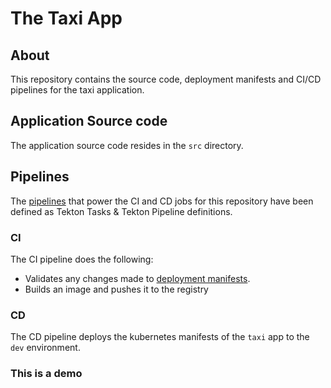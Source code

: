 # The Taxi App

## About




This repository contains the source code, deployment manifests and CI/CD pipelines for the taxi application.

## Application Source code

The application source code resides in the `src` directory.

## Pipelines

The [pipelines](../pipelines) that power the CI and CD jobs for this repository have been defined as Tekton Tasks & Tekton Pipeline definitions.

### CI

The CI pipeline does the following:

- Validates any changes made to [deployment manifests](../deploy).
- Builds an image and pushes it to the registry

### CD

The CD pipeline deploys the kubernetes manifests of the `taxi` app to the `dev` environment.

### This is a demo
